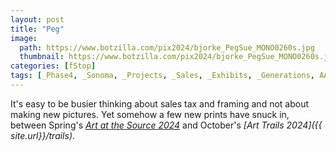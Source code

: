 ```yaml
---
layout: post
title: "Peg"
image:
  path: https://www.botzilla.com/pix2024/bjorke_PegSue_MONO0260s.jpg
  thumbnail: https://www.botzilla.com/pix2024/bjorke_PegSue_MONO0260s.jpg
categories: [fStop]
tags: [_Phase4, _Sonoma, _Projects, _Sales, _Exhibits, _Generations, AATS24, ArtTrails24, _xfer]
---
```


It's easy to be busier thinking about sales tax and framing and not about making new pictures. Yet somehow a few new prints have snuck in, between Spring's [_Art at the Source 2024_](https://www.artatthesource.org/) and October's _[Art Trails 2024]({{ site.url}}/trails)_.


